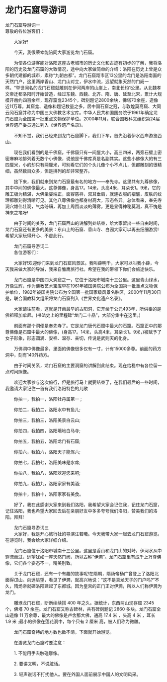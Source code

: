 # 龙门石窟导游词  
龙门石窟导游词一  
尊敬的各位游客们：  

　　大家好!  

　　今天，我很荣幸能陪同大家游览龙门石窟。  

　　为使各位游客能对洛阳这座古老城市的历史文化和古迹有初步的了解，我将洛阳的历史及龙门石窟的大致情况，途中向大家做简单的介绍：洛阳在历史上曾是众多朝代建都的城市，素称“九朝古都”。龙门石窟距市区13公里的龙门是洛阳南面的天然门户，这里两岸香山、龙门山对立，伊水中流，远望就象天然的门阙一样。“举世闻名的龙门石窟就雕刻在伊河两岸的山崖上，南北长约1公里。从北魏孝文帝迁都洛阳时开始营造，经过东魏、西魏、北齐、隋、唐、延至北宋，累计大规模开凿约四百余年，现存窟龛2345个，碑刻题记2800余块，佛塔70余座，造像近11万尊。其窟龛、造像和题记数量之多，居中国石窟之冠，与敦煌莫高窟、大同云冈石窟并称为中国三大佛教艺术宝库。中华人民共和国国务院于1961年确定龙门石窟为全国第一批重点文物保护单位。2000年11月，联合国教科文组织第24届世界遗产委员通过列入《世界遗产名录》。  

　　不知不觉，我们已经来到龙门石窟脚下，我们下车，首先沿着伊水西岸游览西山。  

　　现在我们看到的是千佛窟。千佛窟只有一间屋大小，高三四米，两旁石壁上密密麻麻地排列着无数个小佛像，说他是千佛库真是名副其实。这些小佛像大的有三四厘米，小的却只有两厘米，可别看它们的个头儿像个小不点儿，但都雕刻的很精细，虽然数目众多，但是排列的却非常整齐。  

　　接下来，我们就来到龙门石窟最有名的地方——奉先寺。这里共有九尊佛像，其中中间的佛像最大。这尊佛像，身高17。14米，头高4米，耳朵长1。9米，它的雕工极为精湛，大佛坐姿端正，面容慈祥，双耳垂肩，就连衣服的褶皱，皮肤的纹理都雕刻得清晰可见。其他八尊佛像也都身材高大，形态各异。总体看来，奉先寺洞穴雄伟壮观，气势磅礴，再加上周围淡淡的薄雾，更是显得神秘莫测，真不愧是神来之笔呀!  

　　由于时间的关系，龙门石窟西山的讲解到处结束，给大家留出一些自由时间，龙门石窟还有更多的美景：东山上的石窟、香山寺、白园大家可以再去细细游赏!希望大家玩得开心、不虚此行。  

　　龙门石窟导游词二  
　　各位游客们：  

　　大家好!欢迎你们来到龙门石窟风景区。我叫薛明千，大家可以叫我小薛，今天我来做大家的导游，我来自雏鹰旅行社。希望在我的带领下你们会旅途快乐。  

　　龙门石窟是中国四大洞窟之一，它位于洛阳市城南十三公里。这里青山绿水，万像生辉，作为佛教艺术宝库早在1961年被国务院公布为全国第一批重点文物保护单位，1982年被国务院公布为全国第一批国家级风景名胜区，2000年11月30日是，联合国教科文组织将龙门石窟列入《世界文化遗产名录》。  

　　大家请往前看，这就是开凿最早的古阳洞，它开凿于公元493年，所供奉的是佛祖释加牟尼。(书法史上的里程碑“龙门二十品”，大部分集中在这里。)  

　　前面有那个洞便是奉先寺了。它是龙门唐代石窟中最大的石窟。石窟正中的那尊佛像是石窟中最大的佛像，(身高17。14米，头高4米，耳朵长1。9米，)被赋予了女子形象，形态圆满、安祥、温存、亲切，传说是武则天的化身。  

　　万佛洞中佛像最多，里面的佛像很多仅有一寸，计有15000多尊。前面的药方洞中，刻有140外药方。  

　　由于时间关系，龙门石窟的主要洞窟的讲解到此结束。现在给稳中有各位留一点时间照像。  

　　欢迎大家参与这次旅行，但是旅行马上就要结束了，在我们最后的一些时间，我邀请大家记住一首有我们洛阳特色的儿歌  

　　你拍一，我拍一，洛阳牡丹属第一 ;  

　　你拍二，我拍二，洛阳水中有鱼儿;  

　　你拍三，我拍三，洛阳美景白云山;  

　　你拍四，我拍四，洛阳境地白马寺;  

　　你拍五，我拍五，洛阳龙门有石窟;  

　　你拍六，我拍六，洛阳天子能驾六;  

　　你拍七，我拍七，洛阳美味是水席;  

　　你拍八，我拍八，洛阳欢迎您来吧;  

　　你拍九，我拍九，洛阳家家有美酒;  

　　你拍十，我拍十，洛阳家家有美食。  

　　好了，我在此感谢大家来到我们洛阳，我希望大家会记住我，记住龙门石窟，记住洛阳，我也希望大家回去后在亲朋好友中多多夸夸我们洛阳，赞美我们的洛阳。拜拜!  

　　龙门石窟导游词三  
　　大家好，我是开心旅行社的导演汪若曦。今天我带大家一起去龙门石窟游览。在游览时，我会给大家详细介绍。  

　　龙门石窟位于洛阳市城南十三公里。这里是香山和龙门山的对峙，伊河水从中穿流而过，远望犹如一座天然门阀，所以古称“伊灍”。龙门石窟里有成千上万尊佛像，它们各个姿态不一，精美别致。  

　　关于龙门石窟，还有一个有趣的故事呢!在隋朝，隋炀帝杨广曾登上了洛阳北面得邙山。向远眺望，看见了伊灍，就高兴地说：“这不是真龙天子的门户吗?”不久，隋炀帝就砸洛阳建起了东都城。因为皇宫的正门正对伊灍，所以人们称伊灍为龙门。  

　　雕琢龙门石窟，断断续续搭 400 年之久。据统计，东西两山现存窟 2345 个，佛塔 70 余座。龙门石窟又称古碑林，共有碑刻题记 2860 多块。龙门石窟全山造像 11 万余尊，最大的佛像是卢舍那大佛，通高 17.4 米 ，头高 4 米 ，耳长 1.9 米 ;最小的佛像在莲花洞中，每个只有 2 厘米 高，被人们称为微雕。  

　　龙门石窟奇特的地方数也数不清，下面就开始游览。  

　　在游览龙门石窟时要注意：  

　　1. 不能用手去触碰雕像。  

　　2. 要讲文明，不说脏话。  

　　3. 轻声说话不打扰他人。要在外国人面前展示中国人的文明风采。  